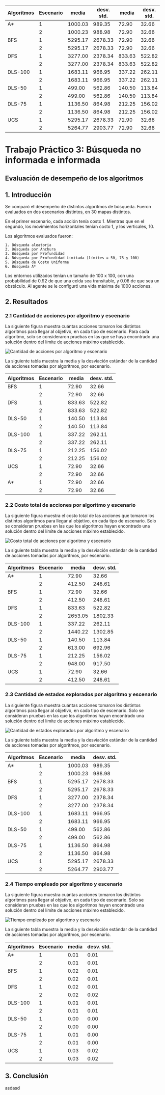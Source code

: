 
|Algoritmos|Escenario| media |desv. std.| media |desv. std.| media |desv. std.| media |desv. std.|
|----------|---------|-------|----------|-------|----------|-------|----------|-------|----------|
|A*        |1        |1000.03|    989.35|  72.90|     32.66|  72.90|     32.66|   0.01|      0.01|
|          |2        |1000.23|    988.98|  72.90|     32.66| 412.50|    248.61|   0.01|      0.01|
|BFS       |1        |5295.17|   2678.33|  72.90|     32.66|  72.90|     32.66|   0.02|      0.01|
|          |2        |5295.17|   2678.33|  72.90|     32.66| 412.50|    248.61|   0.02|      0.01|
|DFS       |1        |3277.00|   2378.34| 833.63|    522.82| 833.63|    522.82|   0.02|      0.01|
|          |2        |3277.00|   2378.34| 833.63|    522.82|2653.05|   1802.33|   0.02|      0.02|
|DLS-100   |1        |1683.11|    966.95| 337.22|    262.11| 337.22|    262.11|   0.01|      0.01|
|          |2        |1683.11|    966.95| 337.22|    262.11|1440.22|   1302.85|   0.01|      0.01|
|DLS-50    |1        | 499.00|    562.86| 140.50|    113.84| 140.50|    113.84|   0.00|      0.00|
|          |2        | 499.00|    562.86| 140.50|    113.84| 613.00|    692.96|   0.00|      0.00|
|DLS-75    |1        |1136.50|    864.98| 212.25|    156.02| 212.25|    156.02|   0.01|      0.00|
|          |2        |1136.50|    864.98| 212.25|    156.02| 948.00|    917.50|   0.01|      0.00|
|UCS       |1        |5295.17|   2678.33|  72.90|     32.66|  72.90|     32.66|   0.03|      0.02|
|          |2        |5264.77|   2903.77|  72.90|     32.66| 412.50|    248.61|   0.03|      0.02|

# Trabajo Práctico 3: Búsqueda no informada e informada

## Evaluación de desempeño de los algoritmos


## 1. Introducción

Se comparó el desempeño de distintos algoritmos de búsqueda. Fueron evaluados en dos escenarios distintos, en 30 mapas distintos.

En el primer escenario, cada acción tenía costo 1. Mientras que en el segundo, los movimientos horizontales tenían costo 1, y los verticales, 10.

Los algoritmos evaluados fueron:

    1. Búsqueda aleatoria
    2. Búsqueda por Anchura
    3. Búsqueda por Profundidad
    4. Búsqueda por Profundidad Limitada (límites = 50, 75 y 100)
    5. Búsqueda de Costo Uniforme
    6. Búsqueda A*

Los entornos utilizados tenían un tamaño de 100 x 100, con una probabilidad de 0.92 de que una celda sea transitable, y 0.08 de que sea un obstáculo. Al agente se le configuró una vida máxima de 1000 acciones.


## 2. Resultados

### 2.1 Cantidad de acciones por algoritmo y escenario

La siguiente figura muestra cuántas acciones tomaron los distintos algoritmos para llegar al objetivo, en cada tipo de escenario. Para cada algoritmo, solo se consideraron pruebas en las que se haya encontrado una solución dentro del límite de acciones máximo establecido.

![Cantidad de acciones por algoritmo y escenario](./images/boxplot_actions_count.png)

La siguiente tabla muestra la media y la desviación estándar de la cantidad de acciones tomadas por algoritmos, por escenario.

|Algoritmos|Escenario| media |desv. std.|
|----------|---------|-------|----------|
|BFS       |1        |  72.90|     32.66|
|          |2        |  72.90|     32.66|
|DFS       |1        | 833.63|    522.82|
|          |2        | 833.63|    522.82|
|DLS-50    |1        | 140.50|    113.84|
|          |2        | 140.50|    113.84|
|DLS-100   |1        | 337.22|    262.11|
|          |2        | 337.22|    262.11|
|DLS-75    |1        | 212.25|    156.02|
|          |2        | 212.25|    156.02|
|UCS       |1        |  72.90|     32.66|
|          |2        |  72.90|     32.66|
|A*        |1        |  72.90|     32.66|
|          |2        |  72.90|     32.66|

### 2.2 Costo total de acciones por algoritmo y escenario

La siguiente figura muestra el costo total de las acciones que tomaron los distintos algoritmos para llegar al objetivo, en cada tipo de escenario. Solo se consideran pruebas en las que los algoritmos hayan encontrado una solución dentro del límite de acciones máximo establecido.

![Costo total de acciones por algoritmo y escenario](./images/boxplot_actions_cost.png)

La siguiente tabla muestra la media y la desviación estándar de la cantidad de acciones tomadas por algoritmos, por escenario.

|Algoritmos|Escenario| media |desv. std.|
|----------|---------|-------|----------|
|A*        |1        |  72.90|     32.66|
|          |2        | 412.50|    248.61|
|BFS       |1        |  72.90|     32.66|
|          |2        | 412.50|    248.61|
|DFS       |1        | 833.63|    522.82|
|          |2        |2653.05|   1802.33|
|DLS-100   |1        | 337.22|    262.11|
|          |2        |1440.22|   1302.85|
|DLS-50    |1        | 140.50|    113.84|
|          |2        | 613.00|    692.96|
|DLS-75    |1        | 212.25|    156.02|
|          |2        | 948.00|    917.50|
|UCS       |1        |  72.90|     32.66|
|          |2        | 412.50|    248.61|

### 2.3 Cantidad de estados explorados por algoritmo y escenario

La siguiente figura muestra cuántas acciones tomaron los distintos algoritmos para llegar al objetivo, en cada tipo de escenario. Solo se consideran pruebas en las que los algoritmos hayan encontrado una solución dentro del límite de acciones máximo establecido.

![Cantidad de estados explorados por algoritmo y escenario](./images/boxplot_states_n.png)

La siguiente tabla muestra la media y la desviación estándar de la cantidad de acciones tomadas por algoritmos, por escenario.

|Algoritmos|Escenario| media |desv. std.|
|----------|---------|-------|----------|
|A*        |1        |1000.03|    989.35|
|          |2        |1000.23|    988.98|
|BFS       |1        |5295.17|   2678.33|
|          |2        |5295.17|   2678.33|
|DFS       |1        |3277.00|   2378.34|
|          |2        |3277.00|   2378.34|
|DLS-100   |1        |1683.11|    966.95|
|          |2        |1683.11|    966.95|
|DLS-50    |1        | 499.00|    562.86|
|          |2        | 499.00|    562.86|
|DLS-75    |1        |1136.50|    864.98|
|          |2        |1136.50|    864.98|
|UCS       |1        |5295.17|   2678.33|
|          |2        |5264.77|   2903.77|

### 2.4 Tiempo empleado por algoritmo y escenario

La siguiente figura muestra cuántas acciones tomaron los distintos algoritmos para llegar al objetivo, en cada tipo de escenario. Solo se consideran pruebas en las que los algoritmos hayan encontrado una solución dentro del límite de acciones máximo establecido.

![Tiempo empleado por algoritmo y escenario](./images/boxplot_time.png)

La siguiente tabla muestra la media y la desviación estándar de la cantidad de acciones tomadas por algoritmos, por escenario.

|Algoritmos|Escenario| media |desv. std.|
|----------|---------|-------|----------|
|A*        |1        |   0.01|      0.01|
|          |2        |   0.01|      0.01|
|BFS       |1        |   0.02|      0.01|
|          |2        |   0.02|      0.01|
|DFS       |1        |   0.02|      0.01|
|          |2        |   0.02|      0.02|
|DLS-100   |1        |   0.01|      0.01|
|          |2        |   0.01|      0.01|
|DLS-50    |1        |   0.00|      0.00|
|          |2        |   0.00|      0.00|
|DLS-75    |1        |   0.01|      0.00|
|          |2        |   0.01|      0.00|
|UCS       |1        |   0.03|      0.02|
|          |2        |   0.03|      0.02|


## 3. Conclusión

asdasd